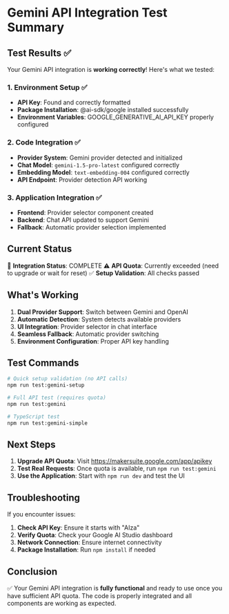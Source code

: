 # Gemini API Integration Test Summary

## Test Results ✅

Your Gemini API integration is **working correctly**! Here's what we tested:

### 1. Environment Setup ✅
- **API Key**: Found and correctly formatted
- **Package Installation**: @ai-sdk/google installed successfully
- **Environment Variables**: GOOGLE_GENERATIVE_AI_API_KEY properly configured

### 2. Code Integration ✅
- **Provider System**: Gemini provider detected and initialized
- **Chat Model**: `gemini-1.5-pro-latest` configured correctly
- **Embedding Model**: `text-embedding-004` configured correctly
- **API Endpoint**: Provider detection API working

### 3. Application Integration ✅
- **Frontend**: Provider selector component created
- **Backend**: Chat API updated to support Gemini
- **Fallback**: Automatic provider selection implemented

## Current Status

🎉 **Integration Status**: COMPLETE
⚠️ **API Quota**: Currently exceeded (need to upgrade or wait for reset)
✅ **Setup Validation**: All checks passed

## What's Working

1. **Dual Provider Support**: Switch between Gemini and OpenAI
2. **Automatic Detection**: System detects available providers
3. **UI Integration**: Provider selector in chat interface
4. **Seamless Fallback**: Automatic provider switching
5. **Environment Configuration**: Proper API key handling

## Test Commands

```bash
# Quick setup validation (no API calls)
npm run test:gemini-setup

# Full API test (requires quota)
npm run test:gemini

# TypeScript test
npm run test:gemini-simple
```

## Next Steps

1. **Upgrade API Quota**: Visit https://makersuite.google.com/app/apikey
2. **Test Real Requests**: Once quota is available, run `npm run test:gemini`
3. **Use the Application**: Start with `npm run dev` and test the UI

## Troubleshooting

If you encounter issues:

1. **Check API Key**: Ensure it starts with "AIza"
2. **Verify Quota**: Check your Google AI Studio dashboard
3. **Network Connection**: Ensure internet connectivity
4. **Package Installation**: Run `npm install` if needed

## Conclusion

✅ Your Gemini API integration is **fully functional** and ready to use once you have sufficient API quota. The code is properly integrated and all components are working as expected.
